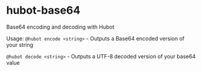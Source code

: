 # hubot-base64

Base64 encoding and decoding with Hubot 

Usage: 
`@hubot encode <string>` - Outputs a Base64 encoded version of your string

`@hubot decode <string>` - Outputs a UTF-8 decoded version of your base64 value
